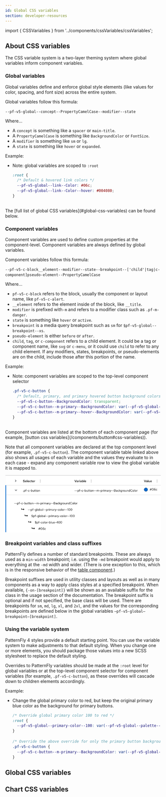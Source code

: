 ```yaml
---
id: Global CSS variables
section: developer-resources
---
```


import { CSSVariables } from '../components/cssVariables/cssVariables';


## About CSS variables

The CSS variable system is a two-layer theming system where global variables inform component variables.

### Global variables

Global variables define and enforce global style elements (like values for color, spacing, and font size) across the entire system.

Global variables follow this formula:

`--pf-v5-global--concept--PropertyCamelCase--modifier--state`

Where...

- A `concept` is something like a `spacer` or `main-title`.
- A `PropertyCamelCase` is something like `BackgroundColor` or `FontSize`.
- A `modifier` is something like `sm` or `lg`.
- A `state` is something like `hover` or `expanded`.

Example:
- Note: global variables are scoped to `:root`
  ```css
  :root {
    /* Default & hovered link colors */
    --pf-v5-global--link--Color: #06c;
    --pf-v5-global--link--Color--hover: #004080;
  }
  ```

<br/>
The [full list of global CSS variables](#global-css-variables) can be found below.

### Component variables

Component variables are used to define custom properties at the component-level. Component variables are always defined by global variables.

Component variables follow this formula:

`--pf-v5-c-block__element--modifier--state--breakpoint--['child'|tag|c-component]pseudo-element--PropertyCamelCase`

Where...

- `pf-v5-c-block` refers to the block, usually the component or layout name, like `pf-v5-c-alert`.
- `__element` refers to the element inside of the block, like `__title`.
- `modifier` is prefixed with`-m` and refers to a modifier class such as `.pf-m-danger`.
- `state` is something like `hover` or `active`.
- `breakpoint` is a media query breakpoint such as `sm` for `$pf-v5-global--breakpoint--xs`.
- `pseudo-element` is either `before` or `after`.
- `child`, `tag`, or `c-component` refers to a child element. It could be a tag or component name, like `svg` or `c-menu`, or it could use `child` to refer to any child element. If any modifiers, states, breakpoints, or pseudo-elements are on the child, include those after this portion of the name.

Example:
- Note: component variables are scoped to the top-level component selector
  ```css
  .pf-v5-c-button {
    /* Default, primary, and primary hovered button background colors */
    --pf-v5-c-button--BackgroundColor: transparent;
    --pf-v5-c-button--m-primary--BackgroundColor: var(--pf-v5-global--primary-color--100);
    --pf-v5-c-button--m-primary--hover--BackgroundColor: var(--pf-v5-global--primary-color--200);
  }
  ```

<br/>
Component variables are listed at the bottom of each component page (for example, [button css variables](/components/button#css-variables)).

Note that all component variables are declared at the top component level (for example, `.pf-v5-c-button`). The component variable table linked above also shows all usages of each variable and the values they evaluate to in each case - expand any component variable row to view the global variable it is mapped to.

![Component variable mapping](./img/component-variable-mapping.png)

### Breakpoint variables and class suffixes

PatternFly defines a number of standard breakpoints. These are always used as a `min-width` breakpoint; i.e. using the `-md` breakpoint would apply to everything at the `-md` width and wider. (There is one exception to this, which is in the responsive behavior of the [table component](/components/table).)

Breakpoint suffixes are used in utility classes and layouts as well as in many components as a way to apply class styles at a specified breakpoint. When available, `{-on-[breakpoint]}` will be shown as an available suffix for the class in the usage section of the documentation. The breakpoint suffix is optional and if not specified, the base class will be used. There are breakpoints for `sm`, `md`, `lg`, `xl`, and `2xl`, and the values for the corresponding breakpoints are defined below in the global variables `—pf-v5-global—breakpoint—[breakpoint]`.

### Using the variable system

PatternFly 4 styles provide a default starting point. You can use the variable system to make adjustments to that default styling. When you change one or more elements, you should package those values into a new SCSS stylesheet to replace the default styling.

Overrides to PatternFly variables should be made at the `:root` level for global variables or at the top-level component selector for component variables (for example, `.pf-v5-c-button`), as these overrides will cascade down to children elements accordingly.

Example:
- Change the global primary color to red, but keep the original primary blue color as the background for primary buttons.
  ```css
  /* Override global primary color 100 to red */
  :root {
    --pf-v5-global--primary-color--100: var(--pf-v5-global--palette--red-400);
  }

  /* Override the above override for only the primary button background color */
  .pf-v5-c-button {
    --pf-v5-c-button--m-primary--BackgroundColor: var(--pf-v5-global--palette--blue-400);
  }
  ```

## Global CSS variables

<CSSVariables prefix="patternfly_variables" selector=":root" hideSelectorColumn />

## Chart CSS variables

<CSSVariables prefix="patternfly_charts" hideSelectorColumn />

